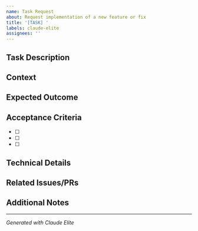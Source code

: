 ```yaml
---
name: Task Request
about: Request implementation of a new feature or fix
title: '[TASK] '
labels: claude-elite
assignees: ''
---
```


## Task Description
<!-- Clear description of what needs to be done -->

## Context
<!-- Any relevant context, files, or dependencies -->

## Expected Outcome
<!-- What should the result look like? -->

## Acceptance Criteria
- [ ] 
- [ ] 
- [ ] 

## Technical Details
<!-- Any specific technical requirements or constraints -->

## Related Issues/PRs
<!-- Link to related issues or pull requests -->

## Additional Notes
<!-- Any other relevant information -->

---
*Generated with Claude Elite*